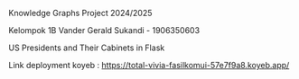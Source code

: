 Knowledge Graphs Project 2024/2025

Kelompok 1B
Vander Gerald Sukandi - 1906350603

US Presidents and Their Cabinets in Flask

Link deployment koyeb : https://total-vivia-fasilkomui-57e7f9a8.koyeb.app/